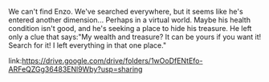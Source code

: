 We can't find Enzo. We've searched everywhere, but it seems like he's entered another dimension... Perhaps in a virtual world. Maybe his health condition isn't good, and he's seeking a place to hide his treasure. He left only a clue that says:"My wealth and treasure? It can be yours if you want it! Search for it! I left everything in that one place."

link:https://drive.google.com/drive/folders/1wOoDfENtEfo-ARFeQZGg36483ENl9Wby?usp=sharing
